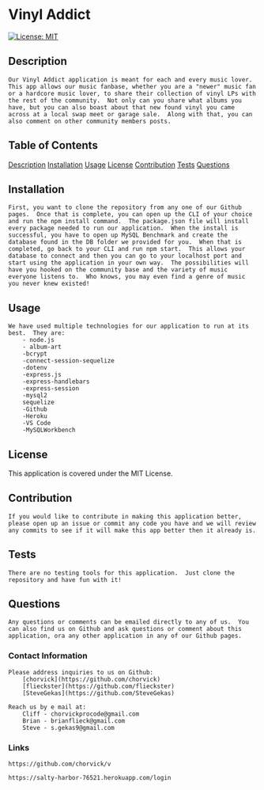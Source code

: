  # Vinyl Addict 
[![License: MIT](https://img.shields.io/badge/License-MIT-yellow.svg)](https://opensource.org/licenses/MIT)
## Description
    Our Vinyl Addict application is meant for each and every music lover.  This app allows our music fanbase, whether you are a "newer" music fan or a hardcore music lover, to share their collection of vinyl LPs with the rest of the community.  Not only can you share what albums you have, but you can also boast about that new found vinyl you came across at a local swap meet or garage sale.  Along with that, you can also comment on other community members posts. 

## Table of Contents
[Description](#description)
[Installation](#installation)
[Usage](#usage)
[License](#license)
[Contribution](#contribution)
[Tests](#tests)
[Questions](#questions)

## Installation
    First, you want to clone the repository from any one of our Github pages.  Once that is complete, you can open up the CLI of your choice and run the npm install command.  The package.json file will install every package needed to run our application.  When the install is successful, you have to open up MySQL Benchmark and create the database found in the DB folder we provided for you.  When that is completed, go back to your CLI and run npm start.  This allows your database to connect and then you can go to your localhost port and start using the application in your own way.  The possibilities will have you hooked on the community base and the variety of music everyone listens to.  Who knows, you may even find a genre of music you never knew existed!

## Usage
    We have used multiple technologies for our application to run at its best.  They are:
        - node.js
        - album-art
        -bcrypt
        -connect-session-sequelize
        -dotenv
        -express.js
        -express-handlebars
        -express-session
        -mysql2
        sequelize
        -Github
        -Heroku
        -VS Code
        -MySQLWorkbench

## License

This application is covered under the MIT License.

## Contribution
    If you would like to contribute in making this application better, please open up an issue or commit any code you have and we will review any commits to see if it will make this app better then it already is.

## Tests

    There are no testing tools for this application.  Just clone the repository and have fun with it!

## Questions
    Any questions or comments can be emailed directly to any of us.  You can also find us on Github and ask questions or comment about this application, ora any other application in any of our Github pages.

### Contact Information

    Please address inquiries to us on Github:
        [chorvick](https://github.com/chorvick)
        [flieckster](https://github.com/flieckster)
        [SteveGekas](https://github.com/SteveGekas)

    Reach us by e mail at: 
        Cliff - chorvickprocode@gmail.com
        Brian - brianflieck@gmail.com
        Steve - s.gekas9@gmail.com

### Links
    https://github.com/chorvick/v
    
    https://salty-harbor-76521.herokuapp.com/login

